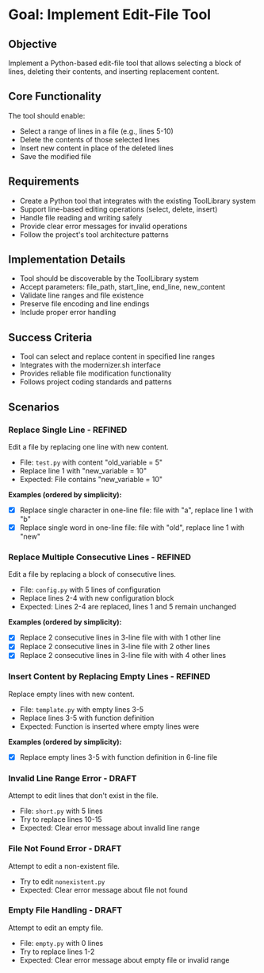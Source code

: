 # Goal: Implement Edit-File Tool

## Objective
Implement a Python-based edit-file tool that allows selecting a block of lines, deleting their contents, and inserting replacement content.

## Core Functionality
The tool should enable:
- Select a range of lines in a file (e.g., lines 5-10)
- Delete the contents of those selected lines
- Insert new content in place of the deleted lines
- Save the modified file

## Requirements
- Create a Python tool that integrates with the existing ToolLibrary system
- Support line-based editing operations (select, delete, insert)
- Handle file reading and writing safely
- Provide clear error messages for invalid operations
- Follow the project's tool architecture patterns

## Implementation Details
- Tool should be discoverable by the ToolLibrary system
- Accept parameters: file_path, start_line, end_line, new_content
- Validate line ranges and file existence
- Preserve file encoding and line endings
- Include proper error handling

## Success Criteria
- Tool can select and replace content in specified line ranges
- Integrates with the modernizer.sh interface
- Provides reliable file modification functionality
- Follows project coding standards and patterns

## Scenarios

### Replace Single Line - REFINED
Edit a file by replacing one line with new content.
- File: `test.py` with content "old_variable = 5"
- Replace line 1 with "new_variable = 10"
- Expected: File contains "new_variable = 10"

**Examples (ordered by simplicity):**
- [x] Replace single character in one-line file: file with "a", replace line 1 with "b"
- [x] Replace single word in one-line file: file with "old", replace line 1 with "new"

### Replace Multiple Consecutive Lines - REFINED
Edit a file by replacing a block of consecutive lines.
- File: `config.py` with 5 lines of configuration
- Replace lines 2-4 with new configuration block
- Expected: Lines 2-4 are replaced, lines 1 and 5 remain unchanged

**Examples (ordered by simplicity):**
- [x] Replace 2 consecutive lines in 3-line file with with 1 other line
- [x] Replace 2 consecutive lines in 3-line file with 2 other lines
- [x] Replace 2 consecutive lines in 3-line file with with 4 other lines

### Insert Content by Replacing Empty Lines - REFINED
Replace empty lines with new content.
- File: `template.py` with empty lines 3-5
- Replace lines 3-5 with function definition
- Expected: Function is inserted where empty lines were

**Examples (ordered by simplicity):**
- [x] Replace empty lines 3-5 with function definition in 6-line file

### Invalid Line Range Error - DRAFT
Attempt to edit lines that don't exist in the file.
- File: `short.py` with 5 lines
- Try to replace lines 10-15
- Expected: Clear error message about invalid line range

### File Not Found Error - DRAFT
Attempt to edit a non-existent file.
- Try to edit `nonexistent.py`
- Expected: Clear error message about file not found

### Empty File Handling - DRAFT
Attempt to edit an empty file.
- File: `empty.py` with 0 lines
- Try to replace lines 1-2
- Expected: Clear error message about empty file or invalid range